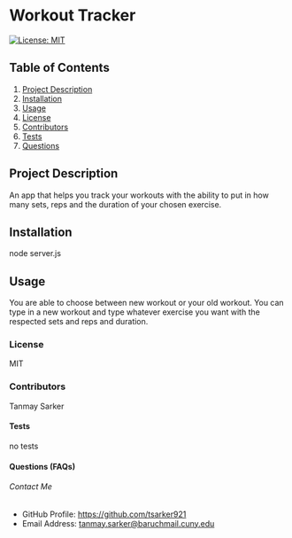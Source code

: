   # Workout Tracker
  [![License: MIT](https://img.shields.io/badge/License-MIT-yellow.svg)](https://opensource.org/licenses/MIT)
  
  ## Table of Contents
  1. [Project Description](#description)
  2. [Installation](#install)
  3. [Usage](#usage)
  4. [License](#license)
  5. [Contributors](#contributors)
  6. [Tests](#tests)
  7. [Questions](#questions)
  
  ## Project Description
  An app that helps you track your workouts with the ability to put in how many sets, reps and the duration of your chosen exercise.
  
  ## Installation
  node server.js
  
  ## Usage
  You are able to choose between new workout or your old workout. You can type in a new workout and type whatever exercise you want with the respected sets and reps and duration.
  
  ### License
  MIT
  
  ### Contributors
  Tanmay Sarker
  
  #### Tests
  no tests
  
  #### Questions (FAQs)
  
  ###### Contact Me
  * GitHub Profile: https://github.com/tsarker921
  * Email Address: tanmay.sarker@baruchmail.cuny.edu
